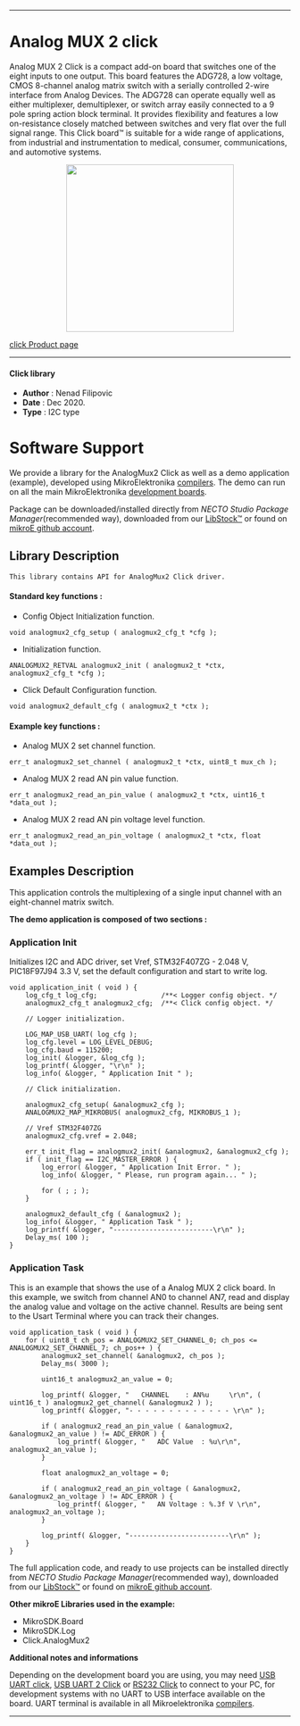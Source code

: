 

---
# Analog MUX 2 click

Analog MUX 2 Click is a compact add-on board that switches one of the eight inputs to one output. This board features the ADG728, a low voltage, CMOS 8-channel analog matrix switch with a serially controlled 2-wire interface from Analog Devices. The ADG728 can operate equally well as either multiplexer, demultiplexer, or switch array easily connected to a 9 pole spring action block terminal. It provides flexibility and features a low on-resistance closely matched between switches and very flat over the full signal range. This Click board™ is suitable for a wide range of applications, from industrial and instrumentation to medical, consumer, communications, and automotive systems.

<p align="center">
  <img src="https://download.mikroe.com/images/click_for_ide/analogmux2_click.png" height=300px>
</p>

[click Product page](https://www.mikroe.com/analog-mux-2-click)

---


#### Click library

- **Author**        : Nenad Filipovic
- **Date**          : Dec 2020.
- **Type**          : I2C type


# Software Support

We provide a library for the AnalogMux2 Click
as well as a demo application (example), developed using MikroElektronika
[compilers](https://www.mikroe.com/necto-studio).
The demo can run on all the main MikroElektronika [development boards](https://www.mikroe.com/development-boards).

Package can be downloaded/installed directly from *NECTO Studio Package Manager*(recommended way), downloaded from our [LibStock&trade;](https://libstock.mikroe.com) or found on [mikroE github account](https://github.com/MikroElektronika/mikrosdk_click_v2/tree/master/clicks).

## Library Description

```
This library contains API for AnalogMux2 Click driver.
```

#### Standard key functions :

- Config Object Initialization function.
```
void analogmux2_cfg_setup ( analogmux2_cfg_t *cfg );
```

- Initialization function.
```
ANALOGMUX2_RETVAL analogmux2_init ( analogmux2_t *ctx, analogmux2_cfg_t *cfg );
```

- Click Default Configuration function.
```
void analogmux2_default_cfg ( analogmux2_t *ctx );
```

#### Example key functions :

- Analog MUX 2 set channel function.
```
err_t analogmux2_set_channel ( analogmux2_t *ctx, uint8_t mux_ch );
```

- Analog MUX 2 read AN pin value function.
```
err_t analogmux2_read_an_pin_value ( analogmux2_t *ctx, uint16_t *data_out );
```

- Analog MUX 2 read AN pin voltage level function.
```
err_t analogmux2_read_an_pin_voltage ( analogmux2_t *ctx, float *data_out );
```

## Examples Description

This application controls the multiplexing of a single input channel
with an eight-channel matrix switch.

**The demo application is composed of two sections :**

### Application Init

Initializes I2C and ADC driver, set Vref, STM32F407ZG - 2.048 V, PIC18F97J94 3.3 V, 
set the default configuration and start to write log.

```
void application_init ( void ) {
    log_cfg_t log_cfg;                /**< Logger config object. */
    analogmux2_cfg_t analogmux2_cfg;  /**< Click config object. */

    // Logger initialization.

    LOG_MAP_USB_UART( log_cfg );
    log_cfg.level = LOG_LEVEL_DEBUG;
    log_cfg.baud = 115200;
    log_init( &logger, &log_cfg );
    log_printf( &logger, "\r\n" );
    log_info( &logger, " Application Init " );

    // Click initialization.

    analogmux2_cfg_setup( &analogmux2_cfg );
    ANALOGMUX2_MAP_MIKROBUS( analogmux2_cfg, MIKROBUS_1 );
    
    // Vref STM32F407ZG
    analogmux2_cfg.vref = 2.048;
    
    err_t init_flag = analogmux2_init( &analogmux2, &analogmux2_cfg );
    if ( init_flag == I2C_MASTER_ERROR ) {
        log_error( &logger, " Application Init Error. " );
        log_info( &logger, " Please, run program again... " );

        for ( ; ; );
    }

    analogmux2_default_cfg ( &analogmux2 );
    log_info( &logger, " Application Task " );
    log_printf( &logger, "-------------------------\r\n" );
    Delay_ms( 100 );
}
```

### Application Task

This is an example that shows the use of a Analog MUX 2 click board.
In this example, we switch from channel AN0 to channel AN7, 
read and display the analog value and voltage on the active channel.
Results are being sent to the Usart Terminal where you can track their changes.

```
void application_task ( void ) {   
    for ( uint8_t ch_pos = ANALOGMUX2_SET_CHANNEL_0; ch_pos <= ANALOGMUX2_SET_CHANNEL_7; ch_pos++ ) {
        analogmux2_set_channel( &analogmux2, ch_pos );
        Delay_ms( 3000 );
        
        uint16_t analogmux2_an_value = 0;
    
        log_printf( &logger, "   CHANNEL    : AN%u     \r\n", ( uint16_t ) analogmux2_get_channel( &analogmux2 ) );
        log_printf( &logger, "- - - - - - - - - - - - - \r\n" );

        if ( analogmux2_read_an_pin_value ( &analogmux2, &analogmux2_an_value ) != ADC_ERROR ) {
            log_printf( &logger, "   ADC Value  : %u\r\n", analogmux2_an_value );
        }
    
        float analogmux2_an_voltage = 0;

        if ( analogmux2_read_an_pin_voltage ( &analogmux2, &analogmux2_an_voltage ) != ADC_ERROR ) {
            log_printf( &logger, "   AN Voltage : %.3f V \r\n", analogmux2_an_voltage );
        }
        
        log_printf( &logger, "-------------------------\r\n" );
    }   
}
```

The full application code, and ready to use projects can be installed directly from *NECTO Studio Package Manager*(recommended way), downloaded from our [LibStock&trade;](https://libstock.mikroe.com) or found on [mikroE github account](https://github.com/MikroElektronika/mikrosdk_click_v2/tree/master/clicks).

**Other mikroE Libraries used in the example:**

- MikroSDK.Board
- MikroSDK.Log
- Click.AnalogMux2

**Additional notes and informations**

Depending on the development board you are using, you may need
[USB UART click](https://www.mikroe.com/usb-uart-click),
[USB UART 2 Click](https://www.mikroe.com/usb-uart-2-click) or
[RS232 Click](https://www.mikroe.com/rs232-click) to connect to your PC, for
development systems with no UART to USB interface available on the board. UART
terminal is available in all Mikroelektronika
[compilers](https://shop.mikroe.com/compilers).

---
